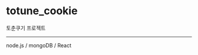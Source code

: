 # totune_cookie
토춘쿠기 프로젝트


-------------------------------------------------------

node.js / mongoDB / React
